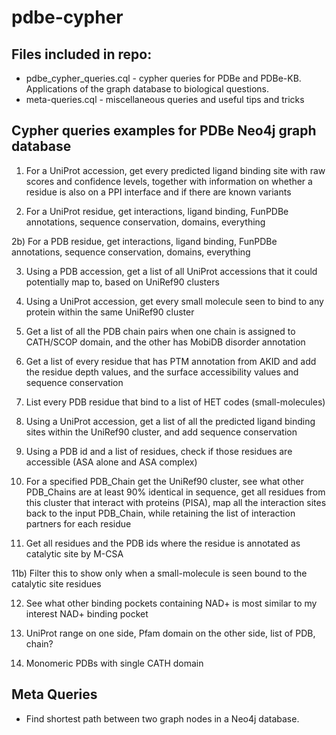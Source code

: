 # pdbe-cypher

## Files included in repo:

- pdbe_cypher_queries.cql - cypher queries for PDBe and PDBe-KB. Applications of the graph database to biological questions.
- meta-queries.cql - miscellaneous queries and useful tips and tricks 

## Cypher queries examples for PDBe Neo4j graph database

1) For a UniProt accession, get every predicted ligand binding site with raw scores and confidence levels, together with information on whether a residue is also on a PPI interface and if there are known variants

2) For a UniProt residue, get interactions, ligand binding, FunPDBe annotations, sequence conservation, domains, everything

2b) For a PDB residue, get interactions, ligand binding, FunPDBe annotations, sequence conservation, domains, everything

3) Using a PDB accession, get a list of all UniProt accessions that it could potentially map to, based on UniRef90 clusters

4) Using a UniProt accession, get every small molecule seen to bind to any protein within the same UniRef90 cluster

5) Get a list of all the PDB chain pairs when one chain is assigned to CATH/SCOP domain, and the other has MobiDB disorder annotation

6) Get a list of every residue that has PTM annotation from AKID and add the residue depth values, and the surface accessibility values and sequence conservation

7) List every PDB residue that bind to a list of HET codes (small-molecules)

8) Using a UniProt accession, get a list of all the predicted ligand binding sites within the UniRef90 cluster, and add sequence conservation

9) Using a PDB id and a list of residues, check if those residues are accessible (ASA alone and ASA complex)

10) For a specified PDB_Chain get the UniRef90 cluster, see what other PDB_Chains are at least 90% identical in sequence, get all residues from this cluster that interact with proteins (PISA), map all the interaction sites back to the input PDB_Chain, while retaining the list of interaction partners for each residue

11) Get all residues and the PDB ids where the residue is annotated as catalytic site by M-CSA

11b) Filter this to show only when a small-molecule is seen bound to the catalytic site residues

12) See what other binding pockets containing NAD+ is most similar to my interest NAD+ binding pocket

13) UniProt range on one side, Pfam domain on the other side, list of PDB, chain?

14) Monomeric PDBs with single CATH domain

## Meta Queries
- Find shortest path between two graph nodes in a Neo4j database.
